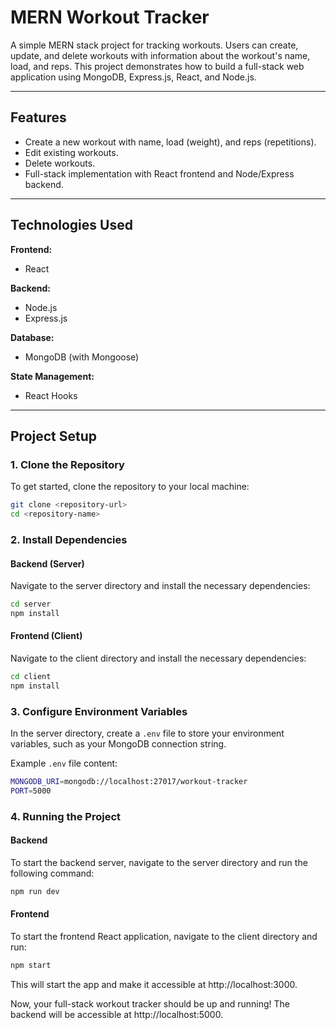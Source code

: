 # MERN Workout Tracker
A simple MERN stack project for tracking workouts. Users can create, update, and delete workouts with information about the workout's name, load, and reps. This project demonstrates how to build a full-stack web application using MongoDB, Express.js, React, and Node.js.

---

## Features
- Create a new workout with name, load (weight), and reps (repetitions).
- Edit existing workouts.
- Delete workouts.
- Full-stack implementation with React frontend and Node/Express backend.

---

## Technologies Used
**Frontend:**  
- React  

**Backend:**  
- Node.js  
- Express.js

**Database:**  
- MongoDB (with Mongoose)

**State Management:**  
- React Hooks

---

## Project Setup

### 1. Clone the Repository
To get started, clone the repository to your local machine:
```bash
git clone <repository-url>
cd <repository-name>
```

### 2. Install Dependencies

#### Backend (Server)
Navigate to the server directory and install the necessary dependencies:
```bash
cd server
npm install
```

#### Frontend (Client)
Navigate to the client directory and install the necessary dependencies:
```bash
cd client
npm install
```

### 3. Configure Environment Variables
In the server directory, create a `.env` file to store your environment variables, such as your MongoDB connection string.

Example `.env` file content:
```bash
MONGODB_URI=mongodb://localhost:27017/workout-tracker
PORT=5000
```

### 4. Running the Project

#### Backend
To start the backend server, navigate to the server directory and run the following command:
```bash
npm run dev
```

#### Frontend
To start the frontend React application, navigate to the client directory and run:
```bash
npm start
```

This will start the app and make it accessible at http://localhost:3000.

Now, your full-stack workout tracker should be up and running!
The backend will be accessible at http://localhost:5000.
